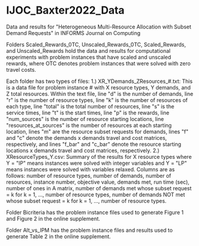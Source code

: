 # IJOC_Baxter2022_Data
Data and results for "Heterogeneous Multi-Resource Allocation with Subset Demand Requests" in INFORMS Journal on Computing

Folders Scaled_Rewards_0TC, Unscaled_Rewards_0TC, Scaled_Rewards, and Unscaled_Rewards hold the data and results for computational experiments 
with problem instances that have scaled and unscaled rewards, where OTC denotes problem instances that were solved with zero travel costs.

Each folder has two types of files:
1.) XR_YDemands_ZResources_#.txt: This is a data file for problem instance # with X resource types, Y demands, and Z total resources. Within the text file, line "d" is the number of demands, line "r" is the number of resource types, line "k" is the number of resources of each type, line "total" is the total number of resources, line "s" is the service times, line "t" is the start times, line "p" is the rewards, line "num_sources" is the number of resource starting locations, line "resources_at_sources" is the number of resources at each starting location, lines "m" are the resource subset requests for demands, lines "f" and "c" denote the demands x demands travel and cost matrices, respectively, and lines "f_bar" and "c_bar" denote the resource starting locations x demands travel and cost matrices, respectively.
2.) XResourceTypes_Y.csv: Summary of the results for X resource types where Y = "IP" means instances were solved with integer variables and Y = "LP" means instances were solved with variables relaxed. Columns are as follows: number of resource types, number of demands, number of resources, instance number, objective value, demands met, run time (sec), number of ones in A matrix, number of demands met whose subset request = k for k = 1, ..., number of resource types, number of demands NOT met whose subset request = k for k = 1, ..., number of resource types.

Folder Bicriteria has the problem instance files used to generate Figure 1 and Figure 2 in the online supplement.

Folder Alt_vs_IPM has the problem instance files and results used to generate Table 2 in the online supplement.
    

